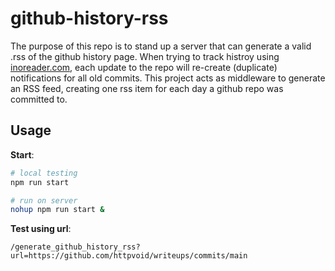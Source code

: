 # github-history-rss

The purpose of this repo is to stand up a server that can generate a valid .rss of the github history page. When trying to track histroy using [inoreader.com](inoreader.com), each update to the repo will re-create (duplicate) notifications for all old commits. This project acts as middleware to generate an RSS feed, creating one rss item for each day a github repo was committed to.

## Usage

**Start**:
```bash
# local testing
npm run start

# run on server
nohup npm run start &
```

**Test using url**:
```
/generate_github_history_rss?url=https://github.com/httpvoid/writeups/commits/main
```